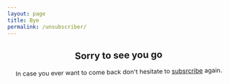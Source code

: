 ```yaml
---
layout: page
title: Bye
permalink: /unsubscriber/
---
```


<section style="text-align: center; max-width: 32rem;overflow: initial;transform: rotate(-1deg);">
    <h1>Sorry to see you go</h1>
    <p>In case you ever want to come back don't hesitate to <a href="/subsrcribe">subsrcribe</a> again.</p>
</section>
